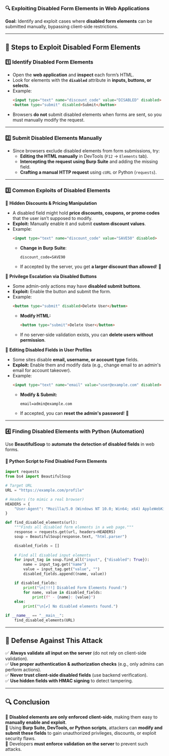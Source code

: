 ### **🔍 Exploiting Disabled Form Elements in Web Applications**  

**Goal:** Identify and exploit cases where **disabled form elements** can be submitted manually, bypassing client-side restrictions.  

---

## **🚀 Steps to Exploit Disabled Form Elements**  

### **1️⃣ Identify Disabled Form Elements**
- Open the **web application** and **inspect** each form’s HTML.  
- Look for elements with the **`disabled`** attribute in **inputs, buttons, or selects**.  
- Example:  
  ```html
  <input type="text" name="discount_code" value="DISABLED" disabled>
  <button type="submit" disabled>Submit</button>
  ```
- Browsers **do not** submit disabled elements when forms are sent, so you must manually modify the request.

---

### **2️⃣ Submit Disabled Elements Manually**
- Since browsers exclude disabled elements from form submissions, try:  
  - **Editing the HTML manually** in DevTools (`F12` → `Elements` tab).  
  - **Intercepting the request using Burp Suite** and adding the missing field.  
  - **Crafting a manual HTTP request** using `cURL` or Python (`requests`).  

---

### **3️⃣ Common Exploits of Disabled Elements**
🔹 **Hidden Discounts & Pricing Manipulation**
   - A disabled field might hold **price discounts, coupons, or promo codes** that the user isn’t supposed to modify.  
   - **Exploit:** Manually enable it and submit **custom discount values**.  
   - Example:
     ```html
     <input type="text" name="discount_code" value="SAVE50" disabled>
     ```
     - **Change in Burp Suite**:  
       ```
       discount_code=SAVE90
       ```
     - If accepted by the server, you get **a larger discount than allowed**! 🎉  

🔹 **Privilege Escalation via Disabled Buttons**
   - Some admin-only actions may have **disabled submit buttons**.  
   - **Exploit:** Enable the button and submit the form.  
   - Example:
     ```html
     <button type="submit" disabled>Delete User</button>
     ```
     - **Modify HTML:**
       ```html
       <button type="submit">Delete User</button>
       ```
     - If no server-side validation exists, you can **delete users without permission**.  

🔹 **Editing Disabled Fields in User Profiles**
   - Some sites disable **email, username, or account type** fields.  
   - **Exploit:** Enable them and modify data (e.g., change email to an admin's email for account takeover).  
   - Example:
     ```html
     <input type="text" name="email" value="user@example.com" disabled>
     ```
     - **Modify & Submit:**
       ```
       email=admin@example.com
       ```
     - If accepted, you can **reset the admin's password**! 🚀  

---

### **4️⃣ Finding Disabled Elements with Python (Automation)**
Use **BeautifulSoup** to **automate the detection of disabled fields** in web forms.

#### **📝 Python Script to Find Disabled Form Elements**
```python
import requests
from bs4 import BeautifulSoup

# Target URL
URL = "https://example.com/profile"

# Headers (to mimic a real browser)
HEADERS = {
    "User-Agent": "Mozilla/5.0 (Windows NT 10.0; Win64; x64) AppleWebKit/537.36"
}

def find_disabled_elements(url):
    """Finds all disabled form elements in a web page."""
    response = requests.get(url, headers=HEADERS)
    soup = BeautifulSoup(response.text, "html.parser")

    disabled_fields = []
    
    # Find all disabled input elements
    for input_tag in soup.find_all("input", {"disabled": True}):
        name = input_tag.get("name")
        value = input_tag.get("value", "")
        disabled_fields.append((name, value))

    if disabled_fields:
        print("\n[!!!] Disabled Form Elements Found:")
        for name, value in disabled_fields:
            print(f" - {name}: {value}")
    else:
        print("\n[✔] No disabled elements found.")

if __name__ == "__main__":
    find_disabled_elements(URL)
```

---

## **🔐 Defense Against This Attack**
✅ **Always validate all input on the server** (do not rely on client-side validation).  
✅ **Use proper authentication & authorization checks** (e.g., only admins can perform actions).  
✅ **Never trust client-side disabled fields** (use backend verification).  
✅ **Use hidden fields with HMAC signing** to detect tampering.  

---

## **🔍 Conclusion**
🔸 **Disabled elements are only enforced client-side**, making them easy to **manually enable and exploit**.  
🔸 Using **Burp Suite, DevTools, or Python scripts**, attackers can **modify and submit these fields** to gain unauthorized privileges, discounts, or exploit security flaws.  
🔸 Developers **must enforce validation on the server** to prevent such attacks.  
